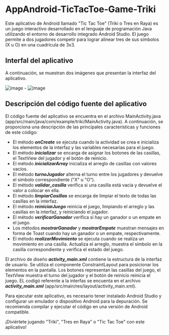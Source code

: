 # AppAndroid-TicTacToe-Game-Triki
Este aplicativo de Android llamado "Tic Tac Toe" (Triki o Tres en Raya) es un juego interactivo desarrollado en el lenguaje de programación Java utilizando el entorno de desarrollo integrado Android Studio. El juego permite a dos jugadores competir para lograr alinear tres de sus símbolos (X u O) en una cuadrícula de 3x3.

## Interfal del aplicativo
A continuación, se muestran dos imágenes que presentan la interfaz del aplicativo.

![image](https://github.com/DannyRMoreno28/AppAndroid-TicTacToe-Game-Triki/assets/108888740/dca31565-8b18-493b-abd4-67196c7a593a) -
![image](https://github.com/DannyRMoreno28/AppAndroid-TicTacToe-Game-Triki/assets/108888740/28490bae-d225-4b2c-9b57-8c0b4cf494d4)


## Descripción del código fuente del aplicativo
El código fuente del aplicativo se encuentra en el archivo MainActivity.java (app/src/main/java/com/example/triki/MainActivity.java). A continuación, se proporciona una descripción de las principales características y funciones de este código:

* El método ***onCreate*** se ejecuta cuando la actividad se crea e inicializa los elementos de la interfaz y las variables necesarias para el juego.
* El método ***inicializar*** se encarga de asignar los botones de las casillas, el TextView del jugador y el botón de reinicio.
* El método ***inicializarArray*** inicializa el arreglo de casillas con valores vacíos.
* El método ***turnoJugador*** alterna el turno entre los jugadores y devuelve el símbolo correspondiente ("X" u "O").
* El método ***validar_casilla*** verifica si una casilla está vacía y devuelve el valor a colocar en ella.
* El método ***limpiarCasillas*** se encarga de limpiar el texto de todas las casillas en la interfaz.
* El método ***reiniciarJuego*** reinicia el juego, limpiando el arreglo y las casillas en la interfaz, y reiniciando el jugador.
* El método ***verificarGanador*** verifica si hay un ganador o un empate en el juego.
* Los métodos ***mostrarGanador*** y ***mostrarEmpate*** muestran mensajes en forma de Toast cuando hay un ganador o un empate, respectivamente.
* El método ***realizarMovimiento*** se ejecuta cuando se realiza un movimiento en una casilla. Actualiza el arreglo, muestra el símbolo en la casilla correspondiente y verifica el estado del juego.

El archivo de diseño ***activity_main.xml*** contiene la estructura de la interfaz de usuario. Se utiliza el componente ConstraintLayout para posicionar los elementos en la pantalla. Los botones representan las casillas del juego, el TextView muestra el turno del jugador y el botón de reinicio reinicia el juego. EL codigó referente a la interfas se encuenta en el archivo ***activity_main.xml*** (app/src/main/res/layout/activity_main.xml).

Para ejecutar este aplicativo, es necesario tener instalado Android Studio y configurar un emulador o dispositivo Android para la depuración. Se recomienda compilar y ejecutar el código en una versión de Android compatible.

¡Diviértete jugando "Triki", "Tres en Raya" o "Tic Tac Toe" con este aplicativo!
